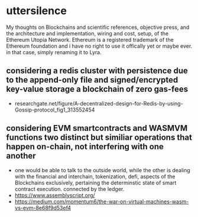 # uttersilence

My thoughts on Blockchains and scientific references, objective press, and the architecture and implementation, wiring and cost, setup, of the Ethereum Utopia Network. Ethereum is a registered trademark of the Ethereum foundation and i have no right to use it offically yet or maybe ever. in that case, simply renaming it to Lyra. 

## considering a redis cluster with persistence due to the append-only file and signed/encrypted key-value storage a blockchain of zero gas-fees
- researchgate.net/figure/A-decentralized-design-for-Redis-by-using-Gossip-protocol_fig1_313552454

## considering EVM smartcontracts and WASMVM functions two distinct but similiar operations that happen on-chain, not interfering with one another
- one would be able to talk to the outside world, while the other is dealing with the financial and interchain, tokenization, defi, aspects of the Blockchains exclusively, pertaining the determinstic state of smart contract execution. connected by the ledger. 
- https://www.assemblyscript.org/
- https://medium.com/momentum6/the-war-on-virtual-machines-wasm-vs-evm-8e68f9d53ef4
